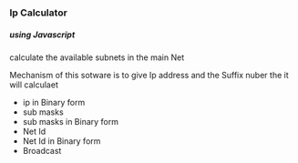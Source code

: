 
<h3>Ip Calculator</h3>
<h5>using Javascript</h5>

calculate the available subnets  in the main Net
<p>Mechanism of this sotware is to give Ip address and the Suffix nuber the it will calculaet</p>
<ul>
    <li> ip in Binary form </li>
    <li> sub masks </li>
    <li> sub masks in Binary form </li>
    <li> Net Id </li>
    <li>Net Id in Binary form </li>
    <li> Broadcast </li>
</ul>  
 
